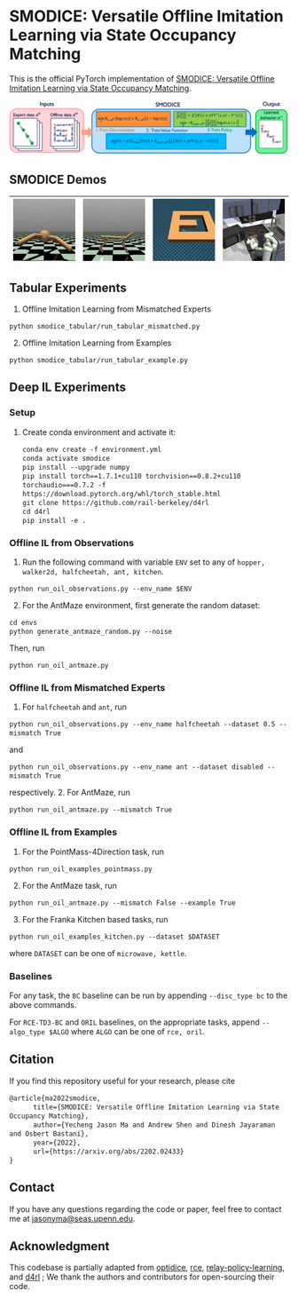 # SMODICE: Versatile Offline Imitation Learning via State Occupancy Matching

This is the official PyTorch implementation of [SMODICE: Versatile Offline Imitation Learning via State Occupancy Matching](https://arxiv.org/abs/2202.02433).

<img src="media/smodice-concept-figure.png" width="700">

## SMODICE Demos
![](./media/ant-observations.gif)  |  ![](./media/halfcheetah-observations.gif) |  ![](./media/antmaze-umaze-observations.gif) |  ![](./media/kitchen-observations.gif)
:-------------------------:|:-------------------------:|:-------------------------:|:-------------------------:

## Tabular Experiments

1. Offline Imitation Learning from Mismatched Experts 
```
python smodice_tabular/run_tabular_mismatched.py
```

2. Offline Imitation Learning from Examples
```
python smodice_tabular/run_tabular_example.py
```

## Deep IL Experiments
### Setup
1. Create conda environment and activate it:
     ```
     conda env create -f environment.yml
     conda activate smodice
     pip install --upgrade numpy
     pip install torch==1.7.1+cu110 torchvision==0.8.2+cu110 torchaudio===0.7.2 -f https://download.pytorch.org/whl/torch_stable.html
     git clone https://github.com/rail-berkeley/d4rl
     cd d4rl
     pip install -e .

### Offline IL from Observations
1. Run the following command with variable ```ENV``` set to any of ```hopper, walker2d, halfcheetah, ant, kitchen```.  
```
python run_oil_observations.py --env_name $ENV
```
2. For the AntMaze environment, first generate the random dataset:
```
cd envs
python generate_antmaze_random.py --noise
```
Then, run
```
python run_oil_antmaze.py
```

### Offline IL from Mismatched Experts
1. For ```halfcheetah``` and ```ant```, run
```
python run_oil_observations.py --env_name halfcheetah --dataset 0.5 --mismatch True
```
and
```
python run_oil_observations.py --env_name ant --dataset disabled --mismatch True
```
respectively. 
2. For AntMaze, run
```
python run_oil_antmaze.py --mismatch True
```

### Offline IL from Examples
1. For the PointMass-4Direction task, run
```
python run_oil_examples_pointmass.py
```
2. For the AntMaze task, run
```
python run_oil_antmaze.py --mismatch False --example True
```
3. For the Franka Kitchen based tasks, run
```
python run_oil_examples_kitchen.py --dataset $DATASET
```
where ```DATASET``` can be one of ```microwave, kettle```.

### Baselines
For any task, the ```BC``` baseline can be run by appending ```--disc_type bc``` to the above commands.

For ```RCE-TD3-BC``` and ```ORIL``` baselines, on the appropriate tasks, append ```--algo_type $ALGO``` where ```ALGO``` can be one of ```rce, oril```. 

## Citation
If you find this repository useful for your research, please cite
```
@article{ma2022smodice,
      title={SMODICE: Versatile Offline Imitation Learning via State Occupancy Matching}, 
      author={Yecheng Jason Ma and Andrew Shen and Dinesh Jayaraman and Osbert Bastani},
      year={2022},
      url={https://arxiv.org/abs/2202.02433}
}
```

## Contact
If you have any questions regarding the code or paper, feel free to contact me at jasonyma@seas.upenn.edu.

## Acknowledgment
This codebase is partially adapted from [optidice](https://github.com/secury/optidice), [rce](https://github.com/google-research/google-research/tree/master/rce), [relay-policy-learning](https://github.com/google-research/relay-policy-learning), and [d4rl](https://github.com/rail-berkeley/d4rl) ; We thank the authors and contributors for open-sourcing their code. 